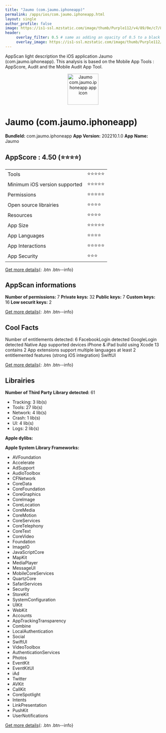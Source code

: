 ```yaml
---
title: "Jaumo (com.jaumo.iphoneapp)"
permalink: /apps/ios/com.jaumo.iphoneapp.html
layout: single
author_profile: false
image: https://is1-ssl.mzstatic.com/image/thumb/Purple112/v4/89/0e/c7/890ec703-307b-5b65-c1da-6ff965895ebc/AppIcon-0-1x_U007emarketing-0-10-0-85-220.png/512x512bb.jpg
header: 
     overlay_filter: 0.5 # same as adding an opacity of 0.5 to a black background
     overlay_image: https://is1-ssl.mzstatic.com/image/thumb/Purple112/v4/89/0e/c7/890ec703-307b-5b65-c1da-6ff965895ebc/AppIcon-0-1x_U007emarketing-0-10-0-85-220.png/512x512bb.jpg
---
```

AppScan light description the iOS application Jaumo (com.jaumo.iphoneapp). This analysis is based on the Mobile App Tools : AppScore, Audit and the Mobile Audit App Tool.

  
  
<div style="text-align: center;"><img src="https://is1-ssl.mzstatic.com/image/thumb/Purple112/v4/89/0e/c7/890ec703-307b-5b65-c1da-6ff965895ebc/AppIcon-0-1x_U007emarketing-0-10-0-85-220.png/512x512bb.jpg" width="100" height="100" alt="Jaumo com.jaumo.iphoneapp app icon"></div>  
  
# Jaumo (com.jaumo.iphoneapp)

**BundleId:** com.jaumo.iphoneapp
**App Version:** 202210.1.0
**App Name:** Jaumo


## AppScore : 4.50 (⭐️⭐️⭐️⭐️) 

<table>
<tr><td> Tools </td><td> ⭐️⭐️⭐️⭐️⭐️ </td></tr>
<tr><td> Minimum iOS version supported </td><td> ⭐️⭐️⭐️⭐️⭐️ </td></tr>
<tr><td> Permissions </td><td> ⭐️⭐️⭐️⭐️⭐️ </td></tr>
<tr><td> Open source librairies </td><td> ⭐️⭐️⭐️⭐️ </td></tr>
<tr><td> Resources </td><td> ⭐️⭐️⭐️⭐️ </td></tr>
<tr><td> App Size </td><td> ⭐️⭐️⭐️⭐️⭐️ </td></tr>
<tr><td> App Languages </td><td> ⭐️⭐️⭐️⭐️ </td></tr>
<tr><td> App Interactions </td><td> ⭐️⭐️⭐️⭐️⭐️ </td></tr>
<tr><td> App Security </td><td> ⭐️⭐️⭐️ </td></tr>
</table>

[Get more details](/pricing.html){: .btn .btn--info}  
  
## AppScan informations 

**Number of permissions:** 7
**Private keys:** 32
**Public keys:** 7
**Custom keys:** 16
**Low securit keys:** 2
  
[Get more details](/pricing.html){: .btn .btn--info}

## Cool Facts

Number of entitlements detected: 6
FacebookLogin detected
GoogleLogin detected
Native App
supported devices iPhone & iPad
build using Xcode 13
contains 2 App extensions
support multiple languages
at least 2 entitlemented features (strong iOS integration)
SwiftUI
  
[Get more details](/pricing.html){: .btn .btn--info}

## Librairies 
**Number of Third Party Library detected:** 61
- Tracking: 3 lib(s)
- Tools: 27 lib(s)
- Network: 4 lib(s)
- Crash: 1 lib(s)
- UI: 4 lib(s)
- Logs: 2 lib(s)

**Apple dylibs:**


**Apple System Library Frameworks:**
- AVFoundation
- Accelerate
- AdSupport
- AudioToolbox
- CFNetwork
- CoreData
- CoreFoundation
- CoreGraphics
- CoreImage
- CoreLocation
- CoreMedia
- CoreMotion
- CoreServices
- CoreTelephony
- CoreText
- CoreVideo
- Foundation
- ImageIO
- JavaScriptCore
- MapKit
- MediaPlayer
- MessageUI
- MobileCoreServices
- QuartzCore
- SafariServices
- Security
- StoreKit
- SystemConfiguration
- UIKit
- WebKit
- Accounts
- AppTrackingTransparency
- Combine
- LocalAuthentication
- Social
- SwiftUI
- VideoToolbox
- AuthenticationServices
- Photos
- EventKit
- EventKitUI
- iAd
- Twitter
- AVKit
- CallKit
- CoreSpotlight
- Intents
- LinkPresentation
- PushKit
- UserNotifications


  
[Get more details](/pricing.html){: .btn .btn--info}

